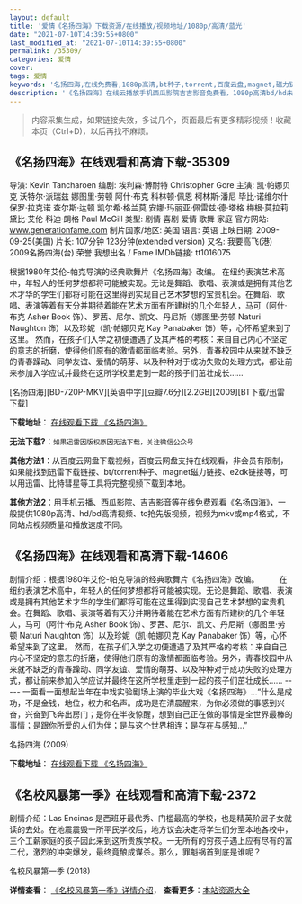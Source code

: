 ```yaml
---
layout: default
title: '爱情《名扬四海》下载资源/在线播放/视频地址/1080p/高清/蓝光'
date: "2021-07-10T14:39:55+0800"
last_modified_at: "2021-07-10T14:39:55+0800"
permalink: /35309/
categories: 爱情
cover:
tags: 爱情
keywords: '名扬四海,在线免费看,1080p高清,bt种子,torrent,百度云盘,magnet,磁力链,迅雷下载资源'
description: '《名扬四海》在线云播放手机西瓜影院吉吉影音免费看，1080p高清bd/hd未删减完整版和tc抢先枪版，mkv/mp4格式，附带bt/torrent种子、magnet/磁力链、百度云盘、网盘资源迅雷下载链接'
---
```


>内容采集生成，如果链接失效，多试几个，页面最后有更多精彩视频！收藏本页（Ctrl+D)，以后再找不麻烦。


## 《名扬四海》在线观看和高清下载-35309

导演: Kevin Tancharoen 编剧: 埃利森·博耐特 Christopher Gore 主演: 凯·帕娜贝克 沃特尔·派瑞兹 娜图里·劳顿 阿什·布克 科林顿·佩恩 柯林斯·潘尼 毕比·诺维尔什 保罗·拉克诺 查尔斯·达顿 凯尔希·格兰莫 安娜·玛丽亚·佩雷兹·德·塔格 梅根·莫拉莉 黛比·艾伦 科迪·朗格 Paul McGill 类型: 剧情 喜剧 爱情 歌舞 家庭 官方网站: www.generationfame.com 制片国家/地区: 美国 语言: 英语 上映日期: 2009-09-25(美国) 片长: 107分钟 123分钟(extended version) 又名: 我要高飞(港) 2009名扬四海(台) 荣誉 我想出名 / Fame IMDb链接: tt1016075

根据1980年艾伦-帕克导演的经典歌舞片《名扬四海》改编。 在纽约表演艺术高中，年轻人的任何梦想都将可能被实现。无论是舞蹈、歌唱、表演或是拥有其他艺术才华的学生们都将可能在这里得到实现自己艺术梦想的宝贵机会。在舞蹈、歌唱、表演等着有天分并期待着能在艺术方面有所建树的几个年轻人，马可（阿什·布克 Asher Book 饰）、罗茜、尼尔、凯文、丹尼斯（娜图里·劳顿 Naturi Naughton 饰）以及珍妮（凯·帕娜贝克 Kay Panabaker 饰）等，心怀希望来到了这里。 然而，在孩子们入学之初便遭遇了及其严格的考核：来自自己内心不坚定的意志的折磨，使得他们原有的激情都面临考验。另外，青春校园中从来就不缺乏的青春躁动、同学友谊、爱情的萌芽、以及种种对于成功失败的处理方式，都让前来参加入学应试并最终在这所学校里走到一起的孩子们茁壮成长……


[名扬四海][BD-720P-MKV][英语中字][豆瓣7.6分][2.2GB][2009][BT下载/迅雷下载]

**下载地址**： [在线观看下载 《名扬四海》](https://www.btdx8.com/torrent/fame_2009.html) 


**无法下载?**：`如果迅雷因版权原因无法下载，关注微信公众号 `

**其他方法1**：从百度云网盘下载视频，百度云网盘支持在线观看，非会员有限制，如果能找到迅雷下载链接、bt/torrent种子、magnet磁力链接、e2dk链接等，可以用迅雷、比特彗星等工具将完整视频下载到本地。

**其他方法2**：用手机云播、西瓜影院、吉吉影音等在线免费观看《名扬四海》，一般提供1080p高清、hd/bd高清视频、tc抢先版视频，视频为mkv或mp4格式，不同站点视频质量和播放速度不同。


## 《名扬四海》在线观看和高清下载-14606

剧情介绍：根据1980年艾伦-帕克导演的经典歌舞片《名扬四海》改编。  　　在纽约表演艺术高中，年轻人的任何梦想都将可能被实现。无论是舞蹈、歌唱、表演或是拥有其他艺术才华的学生们都将可能在这里得到实现自己艺术梦想的宝贵机会。在舞蹈、歌唱、表演等着有天分并期待着能在艺术方面有所建树的几个年轻人，马可（阿什·布克 Asher Book 饰）、罗茜、尼尔、凯文、丹尼斯（娜图里·劳顿 Naturi Naughton 饰）以及珍妮（凯·帕娜贝克 Kay Panabaker 饰）等，心怀希望来到了这里。 然而，在孩子们入学之初便遭遇了及其严格的考核：来自自己内心不坚定的意志的折磨，使得他们原有的激情都面临考验。另外，青春校园中从来就不缺乏的青春躁动、同学友谊、爱情的萌芽、以及种种对于成功失败的处理方式，都让前来参加入学应试并最终在这所学校里走到一起的孩子们茁壮成长…… ----- 一面看一面想起当年在中戏实验剧场上演的毕业大戏《名扬四海》…“什么是成功，不是金钱，地位，权力和名声。成功是在清晨醒来，为你必须做的事感到兴奋，兴奋到飞奔出房门；是你在半夜惊醒，想到自己正在做的事情是全世界最棒的事情；是跟你所爱的人们为伴；是与这个世界相连；是存在与感知…”


名扬四海 (2009)

**下载地址**： [在线观看下载 《名扬四海》](https://www.btbtdy.me/btdy/dy5141.html) 


## 《名校风暴第一季》在线观看和高清下载-2372

剧情介绍：Las Encinas 是西班牙最优秀、门槛最高的学校，也是精英阶层子女就读的去处。在地震震毁一所平民学校后，地方议会决定将学生们分至本地各校中，三个工薪家庭的孩子因此来到这所贵族学校。一无所有的穷孩子遇上应有尽有的富二代，激烈的冲突爆发，最终竟酿成谋杀。那么，罪魁祸首到底是谁呢？


名校风暴第一季 (2018)

**详情查看**： [《名校风暴第一季》详情介绍](/movie/2372/)， **查看更多**：[本站资源大全](/movie/t/all/)

